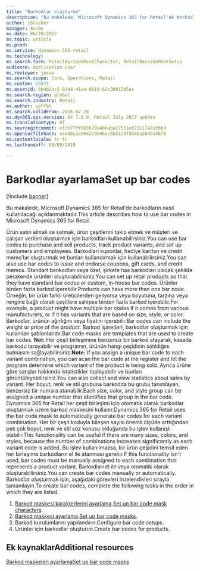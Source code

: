 ```yaml
---
title: "Barkodlar oluşturma"
description: "Bu makalede, Microsoft Dynamics 365 for Retail'de barkodların nasıl kullanılacağı açıklanmaktadır."
author: jblucher
manager: AnnBe
ms.date: 06/20/2017
ms.topic: article
ms.prod: 
ms.service: dynamics-365-retail
ms.technology: 
ms.search.form: RetailBarcodeMaskCharacter, RetailBarcodeMaskSetup
audience: Application User
ms.reviewer: josaw
ms.search.scope: Core, Operations, Retail
ms.custom: 15971
ms.assetid: 6b4b2ac2-0344-41aa-8818-62c30017d5ac
ms.search.region: global
ms.search.industry: Retail
ms.author: jeffbl
ms.search.validFrom: 2016-02-28
ms.dyn365.ops.version: AX 7.0.0, Retail July 2017 update
ms.translationtype: HT
ms.sourcegitcommit: efcb77ff883b29a4bbaba27551e02311742afbbd
ms.openlocfilehash: e4ad8c2a984229b96cc5b81c0fd505a264ba58f0
ms.contentlocale: tr-tr
ms.lasthandoff: 08/09/2018

---
```


# <a name="set-up-bar-codes"></a><span data-ttu-id="cd7ff-103">Barkodlar ayarlama</span><span class="sxs-lookup"><span data-stu-id="cd7ff-103">Set up bar codes</span></span>

[!include [banner](includes/banner.md)]

<span data-ttu-id="cd7ff-104">Bu makalede, Microsoft Dynamics 365 for Retail'de barkodların nasıl kullanılacağı açıklanmaktadır.</span><span class="sxs-lookup"><span data-stu-id="cd7ff-104">This article describes how to use bar codes in Microsoft Dynamics 365 for Retail.</span></span>

<span data-ttu-id="cd7ff-105">Ürün satın almak ve satmak, ürün çeşitlerini takip etmek ve müşteri ve çalışan verileri oluşturmak için barkodları kullanabilirsiniz.</span><span class="sxs-lookup"><span data-stu-id="cd7ff-105">You can use bar codes to purchase and sell products, track product variants, and set up customers and employees.</span></span> <span data-ttu-id="cd7ff-106">Barkodları kuponlar, hediye kartları ve credit memo'lar oluşturmak ve bunları kullandırmak için kullanabilirsiniz.</span><span class="sxs-lookup"><span data-stu-id="cd7ff-106">You can also use bar codes to issue and endorse coupons, gift cards, and credit memos.</span></span> <span data-ttu-id="cd7ff-107">Standart bankodları veya özel, şirkete has barkodları olacak şekilde perakende ürünleri oluşturabilirsiniz.</span><span class="sxs-lookup"><span data-stu-id="cd7ff-107">You can set up retail products so that they have standard bar codes or custom, in-house bar codes.</span></span> <span data-ttu-id="cd7ff-108">Ürünler birden fazla barkod içerebilir.</span><span class="sxs-lookup"><span data-stu-id="cd7ff-108">Products can have more than one bar code.</span></span> <span data-ttu-id="cd7ff-109">Örneğin, bir ürün farklı üreticilerden geliyorsa veya boyutuna, tarzına veya rengine bağlı olarak çeşitlere sahipse birden fazla barkod içerebilir.</span><span class="sxs-lookup"><span data-stu-id="cd7ff-109">For example, a product might have multiple bar codes if it comes from various manufacturers, or if it has variants that are based on size, style, or color.</span></span> <span data-ttu-id="cd7ff-110">Barkodlar, ürünün ağırlığını veya fiyatını içerebilir.</span><span class="sxs-lookup"><span data-stu-id="cd7ff-110">Bar codes can include the weight or price of the product.</span></span> <span data-ttu-id="cd7ff-111">Barkod işaretleri, barkodlar oluşturmak için kullanılan şablonlarıdır.</span><span class="sxs-lookup"><span data-stu-id="cd7ff-111">Bar code masks are templates that are used to create bar codes.</span></span> <span data-ttu-id="cd7ff-112">**Not:** Her çeşit birleşimine benzersiz bir barkod atayarak, kasada barkodu tarayabilir ve programın, ürünün hangi çeşidinin satıldığını bulmasını sağlayabilirsiniz.</span><span class="sxs-lookup"><span data-stu-id="cd7ff-112">**Note:** If you assign a unique bar code to each variant combination, you can scan the bar code at the register and let the program determine which variant of the product is being sold.</span></span> <span data-ttu-id="cd7ff-113">Ayrıca ürüne göre satışlar hakkında istatistikler toplayabilir ve bunları görüntüleyebilirsiniz.</span><span class="sxs-lookup"><span data-stu-id="cd7ff-113">You can also collect and view statistics about sales by variant.</span></span> <span data-ttu-id="cd7ff-114">Her boyut, renk ve stil grubuna barkodda bu grubu tanımlayan, benzersiz bir numara atanabilir.</span><span class="sxs-lookup"><span data-stu-id="cd7ff-114">Each size, color, and style group can be assigned a unique number that identifies that group in the bar code.</span></span> <span data-ttu-id="cd7ff-115">Dynamics 365 for Retail her çeşit birleşimi için otomatik olarak barkodlar oluşturmak üzere barkod maskesini kullanır.</span><span class="sxs-lookup"><span data-stu-id="cd7ff-115">Dynamics 365 for Retail uses the bar code mask to automatically generate bar codes for each variant combination.</span></span> <span data-ttu-id="cd7ff-116">Her bir çeşit koduyla bileşen sayısı önemli ölçüde arttığından pek çok boyut, renk ve stil söz konusu olduğunda bu işlev kullanışlı olabilir.</span><span class="sxs-lookup"><span data-stu-id="cd7ff-116">This functionality can be useful if there are many sizes, colors, and styles, because the number of combinations increases significantly as each variant code is added.</span></span> <span data-ttu-id="cd7ff-117">Bu işlev kullanılmazsa, bir ürün çeşidini temsil eden her birleşime barkodların el ile atanması gerekir.</span><span class="sxs-lookup"><span data-stu-id="cd7ff-117">If this functionality isn't used, bar codes must be manually assigned to each combination that represents a product variant.</span></span> <span data-ttu-id="cd7ff-118">Barkodları el ile veya otomatik olarak oluşturabilirsiniz.</span><span class="sxs-lookup"><span data-stu-id="cd7ff-118">You can create bar codes manually or automatically.</span></span> <span data-ttu-id="cd7ff-119">Barkodlar oluşturmak için, aşağıdaki görevleri listelendikleri sırayla tamamlayın.</span><span class="sxs-lookup"><span data-stu-id="cd7ff-119">To create bar codes, complete the following tasks in the order in which they are listed.</span></span>

1.  <span data-ttu-id="cd7ff-120">[Barkod maskesi karakterlerini ayarlama](set-up-bar-code-masks.md).</span><span class="sxs-lookup"><span data-stu-id="cd7ff-120">[Set up bar code mask characters](set-up-bar-code-masks.md).</span></span>
2.  <span data-ttu-id="cd7ff-121">[Barkod maskesi ayarlama](set-up-bar-code-masks.md).</span><span class="sxs-lookup"><span data-stu-id="cd7ff-121">[Set up bar code masks](set-up-bar-code-masks.md).</span></span>
3.  <span data-ttu-id="cd7ff-122">Barkod kurulumlarını yapılandırın.</span><span class="sxs-lookup"><span data-stu-id="cd7ff-122">Configure bar code setups.</span></span>
4.  <span data-ttu-id="cd7ff-123">Ürünler için barkodlar oluşturun.</span><span class="sxs-lookup"><span data-stu-id="cd7ff-123">Create bar codes for products.</span></span>


<a name="additional-resources"></a><span data-ttu-id="cd7ff-124">Ek kaynaklar</span><span class="sxs-lookup"><span data-stu-id="cd7ff-124">Additional resources</span></span>
--------

[<span data-ttu-id="cd7ff-125">Barkod maskeleri ayarlama</span><span class="sxs-lookup"><span data-stu-id="cd7ff-125">Set up bar code masks</span></span>](set-up-bar-code-masks.md)




